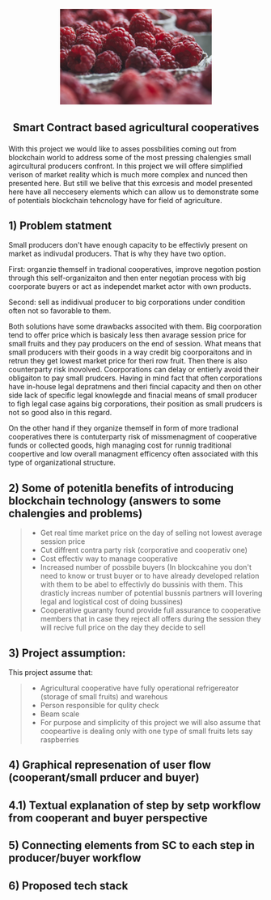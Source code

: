 
<p align="center">
<img src =".\pictures\red-2650342_1920.jpg" width="300")
</p> 


## <p align="center"> Smart Contract based agricultural cooperatives </p>


With this project we would like to asses possbilities coming out from blockchain world to address some of the most pressing chalengies small agircultural producers confront. In this project we will offere simplified verison of market reality which is much more complex and nunced then presented here. But still we belive that this exrcesis and model presented here have all neccesery elements which can allow us to demonstrate some of potentials blockchain tehcnology have for field of agriculture.


## 1) Problem statment

Small producers don't have enough capacity to be effectivly present on market as indivudal producers. That is why they have two option. 

First: organzie themself in tradional cooperatives, improve negotion postion through this self-organizaiton and then enter negotian process with big coorporate buyers or act as independet market actor with own products.

Second: sell as indidivual producer to big corporations under condition often not so favorable to them. 

Both solutions have some drawbacks associted with them. Big coorporation tend to offer price which is basicaly less then avarage session price for small fruits and they pay producers on the end of session. What means that small producers with their goods in a way credit big coorporaitons and in retrun  they get lowest market price for theri row fruit. Then there is also counterparty risk inovolved. Coorporations can delay or entierly avoid their obligaiton to pay small prudcers. Having in mind fact that often corporations have in-house legal depratmens and theri fincial capacity and then on other side lack of specific legal knowlegde and finacial means of small producer to figh legal case agains big corporations, their position as small prudcers is not so good also in this regard. 

On the other hand if they organize themself in form of more tradional cooperatives there is contuterparty risk of missmenagment of cooperative funds or collected goods, high managing cost for runnig traditional coopertive and low overall managment efficency often associated with this type of organizational structure.  

## 2) Some of potenitla benefits of introducing blockchain technology (answers to some chalengies and problems)

> - Get real time market price on the day of selling not lowest average session price
> - Cut diffrent contra party risk (corporative and cooperativ one)
> - Cost effectiv way to manage cooperative
> - Increased number of possbile buyers (In blockcahine you don't need to know or trust buyer or to have already developed relation with them to be abel to effectivly do bussinis with them. This drasticly increas number of potential bussnis partners will lovering legal and logistical cost of doing bussines)
> - Cooperative guaranty found provide full assurance to cooperative members that in case they reject all offers during the session they will recive full price on the day they decide to sell 


## 3) Project assumption:
This project assume that:
> - Agricultural cooperative have fully operational refrigereator (storage of small fruits) and warehous
> - Person responsible for qulity check  
> - Beam scale
> - For purpose and simplicity of this project we will also assume that coopeartive is dealing only with one type of small fruits lets say raspberries

## 4) Graphical represenation of user flow (cooperant/small prducer and buyer)


## 4.1) Textual explanation of step by setp workflow from cooperant and buyer perspective


## 5) Connecting elements from SC to each step in producer/buyer workflow


## 6) Proposed tech stack

